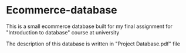 # Ecommerce-database
This is a small ecommerce database built for my final assignment for "Introduction to database" course at university

The description of this database is written in "Project Database.pdf" file

